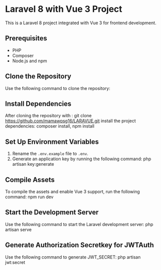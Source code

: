 # Laravel 8 with Vue 3 Project

This is a Laravel 8 project integrated with Vue 3 for frontend development.

## Prerequisites

- PHP
- Composer
- Node.js and npm

## Clone the Repository

Use the following command to clone the repository:


## Install Dependencies

After cloning the repository with : git clone https://github.com/mamawpsg16/LARAVUE.git
install the project dependencies: composer install, npm install

## Set Up Environment Variables

1. Rename the `.env.example` file to `.env`.
2. Generate an application key by running the following command: php artisan key:generate

## Compile Assets

To compile the assets and enable Vue 3 support, run the following command: npm run dev

## Start the Development Server

Use the following command to start the Laravel development server: php artisan serve

## Generate Authorization Secretkey for JWTAuth
Use the following command to generate JWT_SECRET: php artisan jwt:secret



